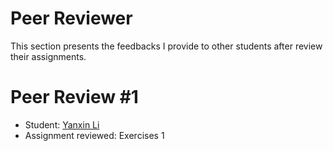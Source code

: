 

# Peer Reviewer

This section presents the feedbacks I provide to other students after review their assignments. 

# Peer Review #1
- Student: [Yanxin Li](https://github.com/Cindy-UTSDS/BigData)
- Assignment reviewed: Exercises 1

